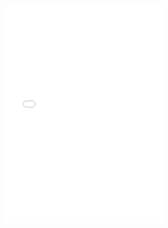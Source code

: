 <!DOCTYPE html>
<html lang="en">
<head>
	<meta charset="UTF-8">
	<title>SOAL UTS</title>
</head>
<body>
	<embed src="SOAL UTS DP5.pdf" width="430" height="594"></embed>
</body>
</html>
